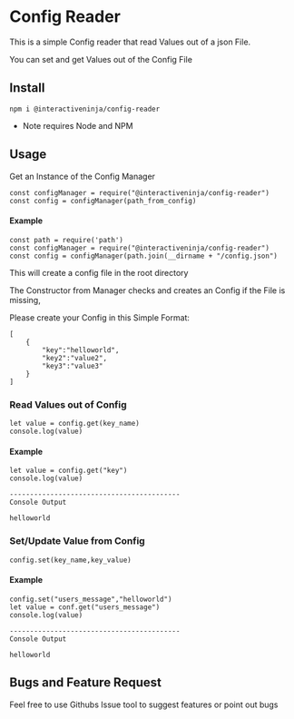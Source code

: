 # Config Reader

This is a simple Config reader that read Values out of a json File.

You can set and get Values out of the Config File



## Install

`npm i @interactiveninja/config-reader`

* Note requires Node and NPM


## Usage

Get an Instance of the Config Manager
```
const configManager = require("@interactiveninja/config-reader")
const config = configManager(path_from_config)
```

#### Example
```
const path = require('path')
const configManager = require("@interactiveninja/config-reader")
const config = configManager(path.join(__dirname + "/config.json")
```
This will create a config file in the root directory

The Constructor from Manager checks and creates an Config if the File is missing,

Please create your Config in this Simple Format:

```
[
    {
        "key":"helloworld",
        "key2":"value2",
        "key3":"value3"
    }
]
```

### Read Values out of Config

```
let value = config.get(key_name)
console.log(value)
```
#### Example
```
let value = config.get("key")
console.log(value)

------------------------------------------
Console Output 

helloworld
```

### Set/Update Value from Config

```
config.set(key_name,key_value)
```
#### Example
```
config.set("users_message","helloworld")
let value = conf.get("users_message")
console.log(value)

------------------------------------------
Console Output 

helloworld
```

## Bugs and Feature Request

Feel free to use Githubs Issue tool to suggest features or point out bugs
